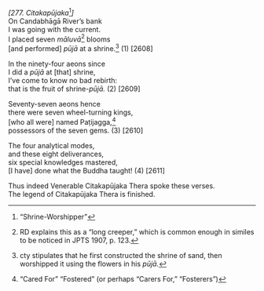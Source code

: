 *\[277. Citakapūjaka*[^1]*\]*  
On Candabhāgā River’s bank  
I was going with the current.  
I placed seven *māluvā*[^2] blooms  
\[and performed\] *pūjā* at a shrine.[^3] (1) \[2608\]

In the ninety-four aeons since  
I did a *pūjā* at \[that\] shrine,  
I’ve come to know no bad rebirth:  
that is the fruit of shrine-*pūjā.* (2) \[2609\]

Seventy-seven aeons hence  
there were seven wheel-turning kings,  
\[who all were\] named Paṭijagga,[^4]  
possessors of the seven gems. (3) \[2610\]

The four analytical modes,  
and these eight deliverances,  
six special knowledges mastered,  
\[I have\] done what the Buddha taught! (4) \[2611\]

Thus indeed Venerable Citakapūjaka Thera spoke these verses.  
The legend of Citakapūjaka Thera is finished.

[^1]: “Shrine-Worshipper”

[^2]: RD explains this as a “long creeper,” which is common enough in
    similes to be noticed in JPTS 1907, p. 123.

[^3]: cty stipulates that he first constructed the shrine of sand, then
    worshipped it using the flowers in his *pūjā.*

[^4]: “Cared For” “Fostered” (or perhaps “Carers For,” “Fosterers”)
